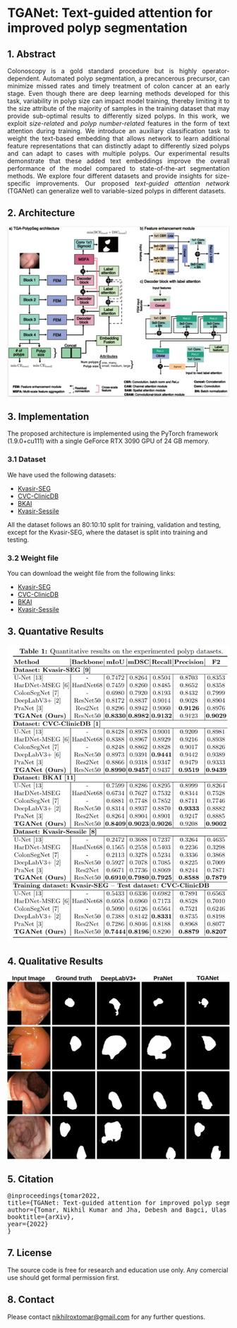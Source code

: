 # TGANet: Text-guided attention for improved polyp segmentation

## 1. Abstract
<div align="justify">
Colonoscopy is a gold standard procedure but is highly operator-dependent. Automated polyp segmentation, a precancerous precursor, can minimize missed rates and timely treatment of colon cancer at an early stage. Even though there are deep learning methods developed for this task, variability in polyp size can impact model training, thereby limiting it to the size attribute of the majority of samples in the training dataset that may provide sub-optimal results to differently sized polyps. In this work, we exploit <i>size-related</i> and <i>polyp number-related</i> features in the form of text attention during training. We introduce an auxiliary classification task to weight the text-based embedding that allows network to learn additional feature representations that can distinctly adapt to differently sized polyps and can adapt to cases with multiple polyps. Our experimental results demonstrate that these added text embeddings improve the overall performance of the model compared to state-of-the-art segmentation methods. We explore four different datasets and provide insights for size-specific improvements. Our proposed <i>text-guided attention network</i> (TGANet) can generalize well to variable-sized polyps in different datasets.
  </div>

## 2. Architecture
<img src="images/TGANet-architecture.png">

## 3. Implementation
The proposed architecture is implemented using the PyTorch framework (1.9.0+cu111) with a single GeForce RTX 3090 GPU of 24 GB memory. 

### 3.1 Dataset
We have used the following datasets:
- [Kvasir-SEG](https://datasets.simula.no/downloads/kvasir-seg.zip)
- [CVC-ClinicDB](https://www.dropbox.com/s/p5qe9eotetjnbmq/CVC-ClinicDB.rar?dl=0)
- [BKAI](https://www.kaggle.com/competitions/bkai-igh-neopolyp/data)
- [Kvasir-Sessile](https://datasets.simula.no/downloads/kvasir-sessile.zip)

All the dataset follows an 80:10:10 split for training, validation and testing, except for the Kvasir-SEG, where the dataset is split into training and testing. 

### 3.2 Weight file
You can download the weight file from the following links:
- [Kvasir-SEG](https://drive.google.com/file/d/1kVbwYNj2h_K15uBI4DpH8GHbqJM4Csdd/view?usp=sharing)
- [CVC-ClinicDB](https://drive.google.com/file/d/1fJnfX91zTFMlC--O5bH-7kYcueS5eBGo/view?usp=sharing)
- [BKAI](https://drive.google.com/file/d/1_Z2Uj4zZwcsx_If1qY34PoImZzjRV-XG/view?usp=sharing)
- [Kvasir-Sessile](https://drive.google.com/file/d/1vP8y5vMF_LlNgoXSAOmv2uXwujeIx6zC/view?usp=sharing)


## 3. Quantative Results
<img src="images/Quantative.png">

## 4. Qualitative Results
<img src="images/TGA-PolySeg-Qualitative.jpg">

## 5. Citation
<pre>
@inproceedings{tomar2022,
title={TGANet: Text-guided attention for improved polyp segmentation},
author={Tomar, Nikhil Kumar and Jha, Debesh and Bagci, Ulas and Ali, Sharib},
booktitle={arXiv},
year={2022}
} 
</pre>

## 7. License
The source code is free for research and education use only. Any comercial use should get formal permission first.

## 8. Contact
Please contact nikhilroxtomar@gmail.com for any further questions. 
